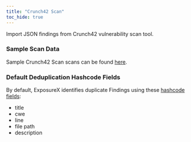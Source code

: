 ```yaml
---
title: "Crunch42 Scan"
toc_hide: true
---
```

Import JSON findings from Crunch42 vulnerability scan tool.

### Sample Scan Data
Sample Crunch42 Scan scans can be found [here](https://github.com/ExposureX/django-ExposureX/tree/master/unittests/scans/crunch42).

### Default Deduplication Hashcode Fields
By default, ExposureX identifies duplicate Findings using these [hashcode fields](https://docs.exposurex.com/en/working_with_findings/finding_deduplication/about_deduplication/):

- title
- cwe
- line
- file path
- description

